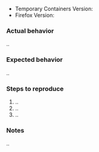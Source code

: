 <!-- Feel free to ignore this issue template if you just want to ask or suggest something

- Try to reproduce your issue with a clean profile and without other Add-ons installed. New profiles can easily be created and used by navigating to "about:profiles"

- If it works with a new profile, it might be an Add-on incompatibility or some unusual Firefox configuration, please include the full troubleshooting information in this case: Navigate to "about:support", click "Copy text to clipboard", paste the text into a new file called "support.txt" and attach the file to the issue

- If the issue only happens after you configured Temporary Containers preferences, then please attach preferences file export (be aware that the list of Per Domain configurations is included in the export)

- Bonus points if you provide a debug log: https://github.com/stoically/temporary-containers/wiki/Debug-Log

- Limitation: If you're in a Private Window or "Firefox will: Never remember history" in the Firefox Preferences/Options under "Privacy & Security > History" is selected (known as Permanent Private Mode), then Temporary Containers will not work since Containers aren't available in Private Windows
-->

- Temporary Containers Version:
- Firefox Version:

### Actual behavior
..

### Expected behavior
..

### Steps to reproduce
<!-- When your issue involves clicking links or buttons, then please make sure to include exactly where (e.g. website loaded in a tab in a temporary container) and how (which keyboard/mouse buttons) you used -->
1. ..
2. ..
3. ..

### Notes
..
